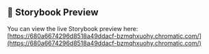 ## 🔗 Storybook Preview

You can view the live Storybook preview here:  
[https://680a6674296d8518a49ddacf-bzmqhxuohy.chromatic.com/](https://680a6674296d8518a49ddacf-bzmqhxuohy.chromatic.com/)

